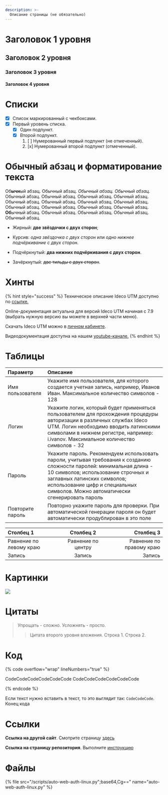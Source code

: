 ```yaml
---
description: >-
  Описание страницы (не обязательно)
---
```


# Заголовок 1 уровня

## Заголовок 2 уровня

### Заголовок 3 уровня

#### Заголовок 4 уровня

# Списки

* [x] Список маркированный с чекбоксами.
* [x] Первый уровень списка.
     * [x] Один подпункт.
     * [x] Второй подпункт.
         1. [ ] Нумерованный первый подпункт (не отмеченный).
         2. [x] Нумерованный второй подпункт (отмеченный).

# Обычный абзац и форматирование текста

Об**ычн**ый абзац. Обычный абзац. *Обычный абзац. Обычный абзац*. Обычный абзац. Обычный абзац. Обычный абзац. Обычный абзац. Обычный абзац. Обычный абзац. Обычный абзац. Обычный абзац. Обычный абзац. Обычный абзац. Обычный абзац. Обычный абзац. **Об**ычный абзац. Обычный абзац. Обычный абзац. Обычный абзац. Обычный абзац. 

* Жирный: **две звёздочки с двух сторон**;

* Курсив: *одна звёздочка с двух сторон* или _одно нижнее подчёркивание с двух сторон_.

* Подчёркнутый: __два нижних подчёркивания с двух сторон__.

* Зачёркнутый: ~~две тильды с двух сторон~~.

# Хинты

{% hint style="success" %}
Техническое описание Ideco UTM доступно по [ссылке.](https://ideco.ru/mezhsetevoj-ekran-ideco-utm)

Online-документация актуальна для версий Ideco UTM начиная с 7.9 (выбрать нужную версию вы можете в верхней части меню).

Скачать Ideco UTM можно в [личном кабинете](https://my.ideco.ru/#/login).

Видеодокументация доступна на нашем [youtube-канале.](https://www.youtube.com/playlist?list=PLQJTQf4Vb3wD2bhYMhsdbgMXk4PnSfY10)
{% endhint %}

# Таблицы

| Параметр | Описание |
| :--- | :--- |
| Имя пользователя | Укажите имя пользователя, для которого создается учетная запись, например, Иванов Иван. Максимальное количество символов - 128 |
| Логин | Укажите логин, который будет применяться пользователем для прохождения процедуры авторизации в различных службах Ideco UTM. Логин необходимо вводить латинскими символами в нижнем регистре, например: i.ivanov. Максимальное количество символов - 32 |
| Пароль | Укажите пароль. Рекомендуем использовать пароли, учитывая требования к созданию сложности паролей: минимальная длина - 10 символов; использование строчных и заглавных латинских символов; использование цифр и специальных символов. Можно автоматически сгенерировать пароль |
| Повторите пароль | Повторно укажите пароль для проверки. При автоматической генерации пароля он будет автоматически продублирован в это поле |

|Столбец 1|Столбец 2|Столбец 3|
|:-|:-:|-:|
|Равнение по левому краю|Равнение по центру|Равнение по правому краю|
|Запись|Запись|Запись|

# Картинки

![](../../.gitbook/assets/01.png)

# Цитаты

>Упрощать - сложно. Усложнять - просто.
>>Цитата второго уровня вложения.
>Строка 1.
>Строка 2.

# Код

{% code overflow="wrap" lineNumbers="true" %}

CodeCodeCodeCodeCodeCode
CodeCodeCodeCodeCodeCode

{% endcode %}

Если текст нужно вставить в текст, то это выглядит так: `CodeCodeCode`. Конец кода

# Ссылки

**Ссылка на другой сайт**. Смотрите страницу [здесь](http://example.com/ "Подсказка, где именно **здесь**")

**Ссылка на страницу репозитория**. Выполните [инструкцию](/links/articles-by-tags.md) 

# Файлы

{% file src="/scripts/auto-web-auth-linux.py";base64,Cg==" name="auto-web-auth-linux.py" %}